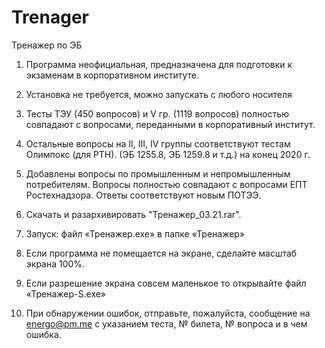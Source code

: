 # Trenager
Тренажер по ЭБ
1.	Программа неофициальная, предназначена для подготовки к экзаменам в корпоративном институте.
2.	Установка не требуется, можно запускать с любого носителя
3. Тесты ТЭУ (450 вопросов) и V гр. (1119 вопросов) полностью совпадают с вопросами, переданными в корпоративный институт.
4.  Остальные вопросы на II, III, IV группы соответствуют тестам Олимпокс (для РТН). (ЭБ 1255.8,  ЭБ 1259.8 и т.д.) на конец 2020 г.
5.  Добавлены вопросы по промышленным и непромышленным потребителям. Вопросы полностью совпадают с вопросами ЕПТ Ростехнадзора. Ответы соответствуют новым ПОТЭЭ.
6.  Скачать и разархивировать "Тренажер_03.21.rar".

7. Запуск:    файл  «Тренажер.exe» в папке «Тренажер»
8. Если программа не помещается на экране, сделайте масштаб экрана 100%.
9. Если разрешение экрана совсем маленькое то открывайте файл «Тренажер-S.exe»
10. При обнаружении ошибок, отправьте, пожалуйста, сообщение на energo@pm.me с указанием теста, № билета, № вопроса и в чем ошибка.

